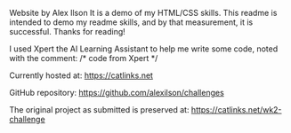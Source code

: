 Website by Alex Ilson
It is a demo of my HTML/CSS skills.
This readme is intended to demo my readme skills, and by that measurement, it is successful.
Thanks for reading!

I used Xpert the AI Learning Assistant to help me write some code, noted with the comment:
/* code from Xpert */

Currently hosted at:
https://catlinks.net

GitHub repository:
https://github.com/alexilson/challenges

The original project as submitted is preserved at:
https://catlinks.net/wk2-challenge